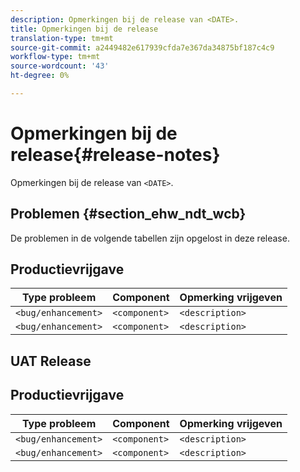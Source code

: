 ```yaml
---
description: Opmerkingen bij de release van <DATE>.
title: Opmerkingen bij de release
translation-type: tm+mt
source-git-commit: a2449482e617939cfda7e367da34875bf187c4c9
workflow-type: tm+mt
source-wordcount: '43'
ht-degree: 0%

---
```



# Opmerkingen bij de release{#release-notes}

Opmerkingen bij de release van `<DATE>`.

<!--- remove the carets and the quotes and fill in with actual values--->

## Problemen {#section_ehw_ndt_wcb}

De problemen in de volgende tabellen zijn opgelost in deze release.

## Productievrijgave

| **Type probleem** | **Component** | **Opmerking vrijgeven** |
|---|---|---|
| `<bug/enhancement>` | `<component>` | `<description>` |
| `<bug/enhancement>` | `<component>` | `<description>` |


## UAT Release

## Productievrijgave

| **Type probleem** | **Component** | **Opmerking vrijgeven** |
|---|---|---|
| `<bug/enhancement>` | `<component>` | `<description>` |
| `<bug/enhancement>` | `<component>` | `<description>` |
